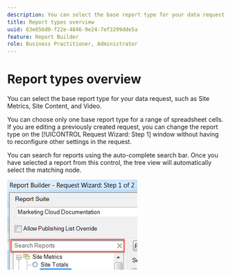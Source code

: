 ```yaml
---
description: You can select the base report type for your data request, such as Site Metrics, Site Content, and Video.
title: Report types overview
uuid: 63e656d0-f22e-4846-9e24-7ef3299dde5a
feature: Report Builder
role: Business Practitioner, Administrator
---
```


# Report types overview

You can select the base report type for your data request, such as Site Metrics, Site Content, and Video.

You can choose only one base report type for a range of spreadsheet cells. If you are editing a previously created request, you can change the report type on the [!UICONTROL Request Wizard: Step 1] window without having to reconfigure other settings in the request.

You can search for reports using the auto-complete search bar. Once you have selected a report from this control, the tree view will automatically select the matching node.

![](assets/search_reports.png)

